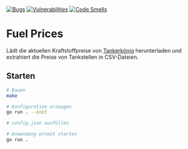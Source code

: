 [![Bugs](https://sonarcloud.io/api/project_badges/measure?project=4s1_fuel-prices&metric=bugs)](https://sonarcloud.io/project/issues?id=4s1_fuel-prices&resolved=false&types=BUG)
[![Vulnerabilities](https://sonarcloud.io/api/project_badges/measure?project=4s1_fuel-prices&metric=vulnerabilities)](https://sonarcloud.io/project/issues?id=4s1_fuel-prices&resolved=false&types=VULNERABILITY)
[![Code Smells](https://sonarcloud.io/api/project_badges/measure?project=4s1_fuel-prices&metric=code_smells)](https://sonarcloud.io/project/issues?id=4s1_fuel-prices&resolved=false&types=CODE_SMELL)

# Fuel Prices

Lädt die aktuellen Kraftstoffpreise von [Tankerkönig](https://www.tankerkoenig.de/) herunterladen und extrahiert die Preise von Tankstellen in CSV-Dateien.

## Starten

```bash
# Bauen
make

# Konfiguration erzeugen
go run . --init

# config.json ausfüllen

# Anwendung erneut starten
go run .
```
